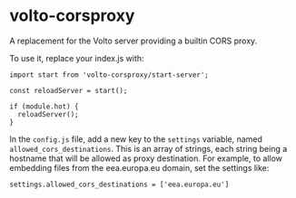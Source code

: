 # volto-corsproxy

A replacement for the Volto server providing a builtin CORS proxy.

To use it, replace your index.js with:

```
import start from 'volto-corsproxy/start-server';

const reloadServer = start();

if (module.hot) {
  reloadServer();
}
```

In the ``config.js`` file, add a new key to the ``settings`` variable, named ``allowed_cors_destinations``. This is an array of strings, each string being a hostname that will be allowed as proxy destination. For example, to allow embedding files from the eea.europa.eu domain, set the settings like:

```
settings.allowed_cors_destinations = ['eea.europa.eu']
```
